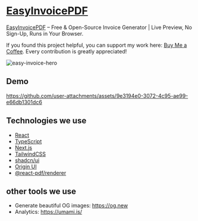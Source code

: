 # [EasyInvoicePDF](https://easyinvoicepdf.com)

[EasyInvoicePDF](https://easyinvoicepdf.com) – Free & Open-Source Invoice Generator | Live Preview, No Sign-Up, Runs in Your Browser.

If you found this project helpful, you can support my work here: [Buy Me a Coffee](https://buymeacoffee.com/vladsazon). Every contribution is greatly appreciated!

![easy-invoice-hero](https://github.com/user-attachments/assets/ad4baaae-4bf2-44a2-9bd6-389b7fe3f748)

## Demo

https://github.com/user-attachments/assets/9e3194e0-3072-4c95-ae99-e66db1301dc6

## Technologies we use

- [React](https://react.dev/)
- [TypeScript](https://www.typescriptlang.org/)
- [Next.js](https://nextjs.org/)
- [TailwindCSS](https://tailwindcss.com/)
- [shadcn/ui](https://ui.shadcn.com/)
- [Origin UI](https://originui.com/)
- [@react-pdf/renderer](https://github.com/diegomura/react-pdf)

## other tools we use

- Generate beautiful OG images: https://og.new
- Analytics: https://umami.is/
